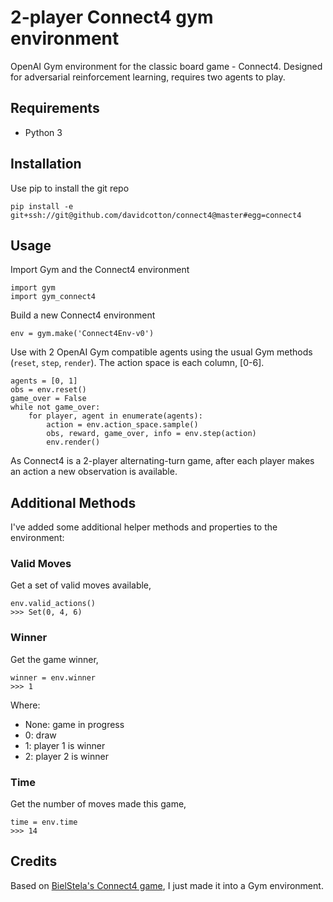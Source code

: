 # 2-player Connect4 gym environment
OpenAI Gym environment for the classic board game - Connect4. 
Designed for adversarial reinforcement learning, requires two agents to play. 

## Requirements
- Python 3

## Installation
Use pip to install the git repo

    pip install -e git+ssh://git@github.com/davidcotton/connect4@master#egg=connect4

## Usage
Import Gym and the Connect4 environment

    import gym
    import gym_connect4

Build a new Connect4 environment

    env = gym.make('Connect4Env-v0')

Use with 2 OpenAI Gym compatible agents using the usual Gym methods (`reset`, `step`, `render`). 
The action space is each column, [0-6]. 

    agents = [0, 1]
    obs = env.reset()
    game_over = False
    while not game_over:
        for player, agent in enumerate(agents):
            action = env.action_space.sample()
            obs, reward, game_over, info = env.step(action)
            env.render()

As Connect4 is a 2-player alternating-turn game, after each player makes an action a new observation is available. 

## Additional Methods
I've added some additional helper methods and properties to the environment:

### Valid Moves
Get a set of valid moves available,

    env.valid_actions()
    >>> Set(0, 4, 6)

### Winner
Get the game winner,

    winner = env.winner
    >>> 1

Where:
- None: game in progress
- 0: draw
- 1: player 1 is winner
- 2: player 2 is winner

### Time
Get the number of moves made this game,
 
    time = env.time
    >>> 14

## Credits
Based on [BielStela's Connect4 game](https://github.com/BielStela/connect-four), I just made it into a Gym environment.
